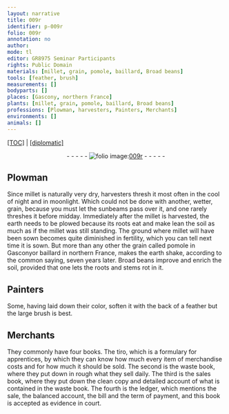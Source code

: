 ```yaml
---
layout: narrative
title: 009r
identifier: p-009r
folio: 009r
annotation: no
author:
mode: tl
editor: GR8975 Seminar Participants
rights: Public Domain
materials: [millet, grain, pomole, baillard, Broad beans]
tools: [feather, brush]
measurements: []
bodyparts: []
places: [Gascony, northern France]
plants: [millet, grain, pomole, baillard, Broad beans]
professions: [Plowman, harvesters, Painters, Merchants]
environments: []
animals: []
---
```


<p><a href="{{ site.baseurl }}/translation/" target="_blank">[TOC]</a> | <a href="{{ site.baseurl }}/texts/p-009r_tc/">[diplomatic]</a></p><div class="folio" align="center">- - - - - <a href="http://gallica.bnf.fr/ark:/12148/btv1b9059316c/f22.item" target="_blank"><img src="https://cu-mkp.github.io/2017-workshop-edition/assets/photo-icon.png" alt="folio image: " style="display:inline-block; margin-bottom:-3px;"/>009r</a> - - - - - </div>  
  

## <span class="pro">Plowman</span>

 
Since <span class="m"><span class="pa">millet</span></span> is naturally very dry, <span class="pro">harvesters</span> thresh it most often in the cool of night and in moonlight. Which could not be done with another, wetter, <span class="m"><span class="pa">grain</span></span>, because you must let the sunbeams pass over it, and one rarely threshes it before midday. Immediately after the <span class="m"><span class="pa">millet</span></span> is harvested, the earth needs to be plowed because its roots eat and make lean <span class="sup">the soil</span> as much as if the <span class="m"><span class="pa">millet</span></span> was still standing. The ground where <span class="m"><span class="pa">millet</span></span> will have been sown becomes quite diminished in fertility, which you can tell next time it is sown. But more than any other the <span class="m">grain</span> called <span class="m"><span class="pa">pomole</span></span> in <span class="pl">Gascony</span>or <span class="m"><span class="pa">baillard</span></span> in <span class="pl"><span class="sup">northern</span> France</span>, makes the earth shake, according to the common saying, seven years later. <span class="m"><span class="pa">Broad beans</span></span> improve and enrich the soil, provided that one lets the roots and stems rot in it.
 
 
  

## <span class="pro">Painters</span>

 
Some, having laid down their color, soften it with the back of a <span class="tl">feather</span> but the large <span class="tl">brush</span> is best.
 
 
  

## <span class="pro">Merchants</span>

 
They commonly have four books. The tiro, which is a formulary for apprentices, by which they can know how much every item of merchandise costs and for how much it should be sold. The second is the waste book, where they put down in rough what they sell daily. The third is the sales book, where they put down the clean copy and detailed account of what is contained in the waste book. The fourth is the ledger, which mentions the sale, the balanced account, the bill and the term of payment, and this book is accepted as evidence in court.
 
